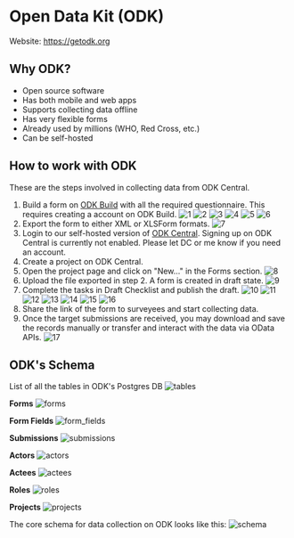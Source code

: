 # Open Data Kit (ODK)

Website: https://getodk.org

## Why ODK?

- Open source software
- Has both mobile and web apps
- Supports collecting data offline
- Has very flexible forms
- Already used by millions (WHO, Red Cross, etc.)
- Can be self-hosted

## How to work with ODK

These are the steps involved in collecting data from ODK Central.

1. Build a form on [ODK Build](https://build.getodk.org) with all the required questionnaire. This requires creating a account on ODK Build.
   ![1](./assets/1.png)
   ![2](./assets/2.png)
   ![3](./assets/3.png)
   ![4](./assets/4.png)
   ![5](./assets/5.png)
   ![6](./assets/6.png)
2. Export the form to either XML or XLSForm formats.
   ![7](./assets/7.png)
3. Login to our self-hosted version of [ODK Central](https://noralodk.civicdays.in). Signing up on ODK Central is currently not enabled. Please let DC or me know if you need an account.
4. Create a project on ODK Central.
5. Open the project page and click on "New..." in the Forms section.
   ![8](./assets/8.png)
6. Upload the file exported in step 2. A form is created in draft state.
   ![9](./assets/9.png)
7. Complete the tasks in Draft Checklist and publish the draft.
   ![10](./assets/10.png)
   ![11](./assets/11.png)
   ![12](./assets/12.png)
   ![13](./assets/13.png)
   ![14](./assets/14.png)
   ![15](./assets/15.png)
   ![16](./assets/16.png)
8. Share the link of the form to surveyees and start collecting data.
9. Once the target submissions are received, you may download and save the records manually or transfer and interact with the data via OData APIs.
   ![17](./assets/17.png)

## ODK's Schema

List of all the tables in ODK's Postgres DB
![tables](./assets/tables.png)

**Forms**
![forms](./assets/forms.png)

**Form Fields**
![form_fields](./assets/form_fields.png)

**Submissions**
![submissions](./assets/submissions.png)

**Actors**
![actors](./assets/actors.png)

**Actees**
![actees](./assets/actees.png)

**Roles**
![roles](./assets/roles.png)

**Projects**
![projects](./assets/projects.png)

The core schema for data collection on ODK looks like this:
![schema](./assets/schema.png)

